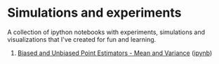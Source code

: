 # Simulations and experiments
A collection of ipython notebooks with experiments, simulations and visualizations that I've created for fun and learning.

1. [Biased and Unbiased Point Estimators - Mean and Variance](http://pablormier.github.io/simulations/01_biased_unbiased_estimators.html) ([ipynb](notebooks/1%20-%20Biased%20and%20Unbiased%20Point%20Estimators%20-%20Sample%20mean%20and%20variance.ipynb))
